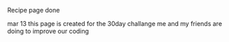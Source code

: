 Recipe page done

mar 13
this page is created for the 30day challange me and my friends are doing to improve our coding

